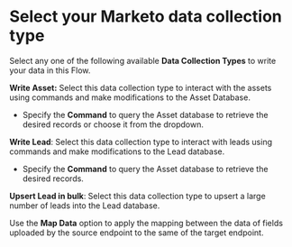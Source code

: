 # Select your Marketo data collection type

Select any one of the following available **Data Collection Types** to write your data in this Flow.

**Write Asset:** Select this data collection type to interact with the assets using commands and make modifications to the Asset Database.

* Specify the **Command** to query the Asset database to retrieve the desired records or choose it from the dropdown.

**Write Lead**: Select this data collection type to interact with leads using commands and make modifications to the Lead database.

* Specify the **Command** to query the Asset database to retrieve the desired records.

**Upsert Lead in bulk**: Select this data collection type to upsert a large number of leads into the Lead database.

Use the **Map Data** option to apply the mapping between the data of fields uploaded by the source endpoint to the same of the target endpoint.

